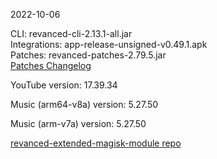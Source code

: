 2022-10-06
  
CLI: revanced-cli-2.13.1-all.jar  
Integrations: app-release-unsigned-v0.49.1.apk  
Patches: revanced-patches-2.79.5.jar  
[Patches Changelog](https://github.com/inotia00/revanced-patches/releases/tag/v2.79.5)  

YouTube version: 17.39.34  

Music (arm64-v8a) version: 5.27.50  

Music (arm-v7a) version: 5.27.50  

[revanced-extended-magisk-module repo](https://github.com/MatadorProBr/revanced-extended-magisk-module)
